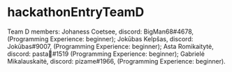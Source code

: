 # hackathonEntryTeamD
Team D members:
Johaness Coetsee, discord: BigMan68#4678, (Programming Experience: beginner);
Jokūbas Kelpšas, discord: Jokūbas#9007, (Programming Experience: beginner);
Asta Romikaitytė, discord: pasta🌵#1519 (Programming Experience: beginner);
Gabrielė Mikalauskaitė, discord: pizame#1966, (Programming Experience: beginner).


